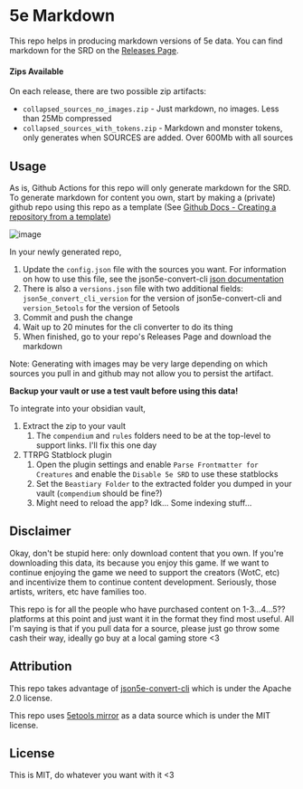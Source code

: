 # 5e Markdown

This repo helps in producing markdown versions of 5e data.  You can find markdown for the SRD on the
[Releases Page](https://github.com/scottTomaszewski/5e-markdown/releases).

#### Zips Available

On each release, there are two possible zip artifacts:

- `collapsed_sources_no_images.zip` - Just markdown, no images.  Less than 25Mb compressed 
- `collapsed_sources_with_tokens.zip` - Markdown and monster tokens, only generates when SOURCES are added.  Over 600Mb with all sources

## Usage

As is, Github Actions for this repo will only generate markdown for the SRD.  To generate markdown for content you own, start by making a (private) github repo using this repo as a template (See [Github Docs - Creating a repository from a template](https://docs.github.com/en/repositories/creating-and-managing-repositories/creating-a-repository-from-a-template))

![image](https://user-images.githubusercontent.com/5295276/200853381-ba0f4da4-3117-40bc-924b-8c824056baa1.png)

In your newly generated repo, 

1. Update the `config.json` file with the sources you want.  For information on how to use this file, see the json5e-convert-cli [json documentation](https://github.com/ebullient/json5e-convert-cli#additional-parameters)
2. There is also a `versions.json` file with two additional fields: `json5e_convert_cli_version` for the version of json5e-convert-cli and `version_5etools` for the version of 5etools
3. Commit and push the change
4. Wait up to 20 minutes for the cli converter to do its thing
5. When finished, go to your repo's Releases Page and download the markdown

Note: Generating with images may be very large depending on which sources you pull in and github may not allow you to persist the artifact.

**Backup your vault or use a test vault before using this data!**

To integrate into your obsidian vault,

1. Extract the zip to your vault 
   1. The `compendium` and `rules` folders need to be at the top-level to support links.  I'll fix this one day
3. TTRPG Statblock plugin
   1. Open the plugin settings and enable `Parse Frontmatter for Creatures` and enable the `Disable 5e SRD` to use these statblocks
   2. Set the `Beastiary Folder` to the extracted folder you dumped in your vault (`compendium` should be fine?)
   3. Might need to reload the app?  Idk... Some indexing stuff...

## Disclaimer

Okay, don't be stupid here: only download content that you own.  If you're downloading 
this data, its because you enjoy this game.  If we want to continue enjoying the game we
need to support the creators (WotC, etc) and incentivize them to continue content 
development.  Seriously, those artists, writers, etc have families too.  

This repo is for all the people who have purchased content on 1-3...4...5?? 
platforms at this point and just want it in the format they find most useful.  All I'm 
saying is that if you pull data for a source, please just go throw some cash their way,
ideally go buy at a local gaming store <3

## Attribution

This repo takes advantage of 
[json5e-convert-cli](https://github.com/ebullient/json5e-convert-cli) which is under the
Apache 2.0 license. 

This repo uses
[5etools mirror](https://github.com/5etools-mirror-1/5etools-mirror-1.github.io) as a
data source which is under the MIT license.

## License

This is MIT, do whatever you want with it <3
